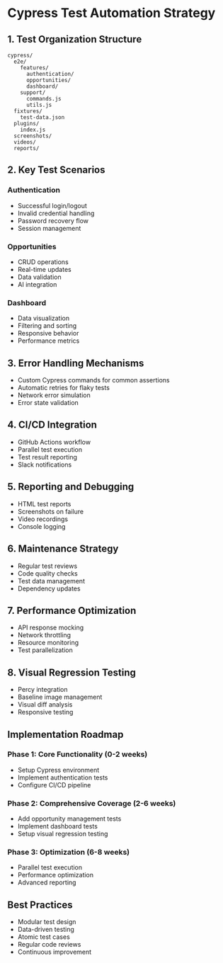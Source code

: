 # Cypress Test Automation Strategy

## 1. Test Organization Structure

```
cypress/
  e2e/
    features/
      authentication/
      opportunities/
      dashboard/
    support/
      commands.js
      utils.js
  fixtures/
    test-data.json
  plugins/
    index.js
  screenshots/
  videos/
  reports/
```

## 2. Key Test Scenarios

### Authentication

- Successful login/logout
- Invalid credential handling
- Password recovery flow
- Session management

### Opportunities

- CRUD operations
- Real-time updates
- Data validation
- AI integration

### Dashboard

- Data visualization
- Filtering and sorting
- Responsive behavior
- Performance metrics

## 3. Error Handling Mechanisms

- Custom Cypress commands for common assertions
- Automatic retries for flaky tests
- Network error simulation
- Error state validation

## 4. CI/CD Integration

- GitHub Actions workflow
- Parallel test execution
- Test result reporting
- Slack notifications

## 5. Reporting and Debugging

- HTML test reports
- Screenshots on failure
- Video recordings
- Console logging

## 6. Maintenance Strategy

- Regular test reviews
- Code quality checks
- Test data management
- Dependency updates

## 7. Performance Optimization

- API response mocking
- Network throttling
- Resource monitoring
- Test parallelization

## 8. Visual Regression Testing

- Percy integration
- Baseline image management
- Visual diff analysis
- Responsive testing

## Implementation Roadmap

### Phase 1: Core Functionality (0-2 weeks)

- Setup Cypress environment
- Implement authentication tests
- Configure CI/CD pipeline

### Phase 2: Comprehensive Coverage (2-6 weeks)

- Add opportunity management tests
- Implement dashboard tests
- Setup visual regression testing

### Phase 3: Optimization (6-8 weeks)

- Parallel test execution
- Performance optimization
- Advanced reporting

## Best Practices

- Modular test design
- Data-driven testing
- Atomic test cases
- Regular code reviews
- Continuous improvement
